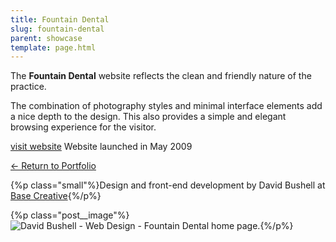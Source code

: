 ```yaml
---
title: Fountain Dental
slug: fountain-dental
parent: showcase
template: page.html
---
```


The **Fountain Dental** website reflects the clean and friendly nature of the practice.

The combination of photography styles and minimal interface elements add a nice depth to the design. This also provides a simple and elegant browsing experience for the visitor.

[visit website](http://www.fountaindental.net)
Website launched in May 2009

[← Return to Portfolio](/showcase)

{%p class="small"%}Design and front-end development by David Bushell at [Base Creative](http://www.basecreative.eu){%/p%}

{%p class="post__image"%}![David Bushell - Web Design - Fountain Dental home page.](/images/portfolio/web-design-fountain-dental-1.png){%/p%}
